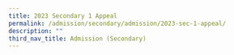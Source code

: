 ```yaml
---
title: 2023 Secondary 1 Appeal
permalink: /admission/secondary/admission/2023-sec-1-appeal/
description: ""
third_nav_title: Admission (Secondary)
---
```


